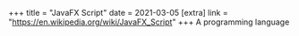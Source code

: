+++
title = "JavaFX Script"
date = 2021-03-05
[extra]
link = "https://en.wikipedia.org/wiki/JavaFX_Script"
+++
A programming language

